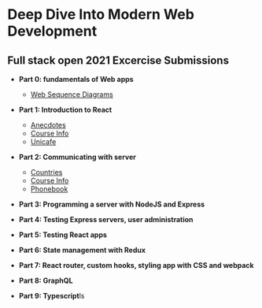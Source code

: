 # Deep Dive Into Modern Web Development

## Full stack open 2021 Excercise Submissions

- **Part 0: fundamentals of Web apps**
  - [Web Sequence Diagrams](https://github.com/tiagonunes1/fullstackopen/tree/main/part0)
  
- **Part 1: Introduction to React**
  - [Anecdotes](https://github.com/tiagonunes1/fullstackopen/tree/main/part1/anecdotes)
  - [Course Info](https://github.com/tiagonunes1/fullstackopen/tree/main/part1/courseinfo)
  - [Unicafe](https://github.com/tiagonunes1/fullstackopen/tree/main/part1/unicafe)

- **Part 2: Communicating with server**
  - [Countries](https://github.com/tiagonunes1/fullstackopen/tree/main/part2/countries)
  - [Course Info](https://github.com/tiagonunes1/fullstackopen/tree/main/part2/courseinfo)
  - [Phonebook](https://github.com/tiagonunes1/fullstackopen/tree/main/part2/phonebook)

- **Part 3: Programming a server with NodeJS and Express**

  
- **Part 4: Testing Express servers, user administration**
 

- **Part 5: Testing React apps**
 
- **Part 6: State management with Redux**

- **Part 7: React router, custom hooks, styling app with CSS and webpack**

- **Part 8: GraphQL**

- **Part 9: Typescript**ls
